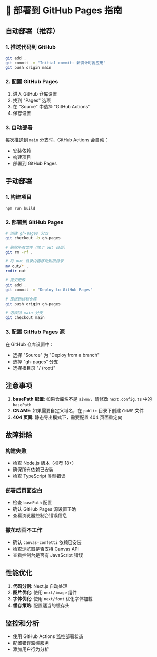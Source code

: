 # 🚀 部署到 GitHub Pages 指南

## 自动部署（推荐）

### 1. 推送代码到 GitHub

```bash
git add .
git commit -m "Initial commit: 薪资计时器应用"
git push origin main
```

### 2. 配置 GitHub Pages

1. 进入 GitHub 仓库设置
2. 找到 "Pages" 选项
3. 在 "Source" 中选择 "GitHub Actions"
4. 保存设置

### 3. 自动部署

每次推送到 `main` 分支时，GitHub Actions 会自动：
- 安装依赖
- 构建项目
- 部署到 GitHub Pages

## 手动部署

### 1. 构建项目

```bash
npm run build
```

### 2. 部署到 GitHub Pages

```bash
# 创建 gh-pages 分支
git checkout -b gh-pages

# 删除所有文件（除了 out 目录）
git rm -rf .

# 将 out 目录内容移动到根目录
mv out/* .
rmdir out

# 提交更改
git add .
git commit -m "Deploy to GitHub Pages"

# 推送到远程仓库
git push origin gh-pages

# 切换回 main 分支
git checkout main
```

### 3. 配置 GitHub Pages 源

在 GitHub 仓库设置中：
- 选择 "Source" 为 "Deploy from a branch"
- 选择 "gh-pages" 分支
- 选择根目录 "/ (root)"

## 注意事项

1. **basePath 配置**: 如果仓库名不是 `aiwow`，请修改 `next.config.ts` 中的 `basePath`
2. **CNAME**: 如果需要自定义域名，在 `public` 目录下创建 `CNAME` 文件
3. **404 页面**: 静态导出模式下，需要配置 404 页面重定向

## 故障排除

### 构建失败
- 检查 Node.js 版本（推荐 18+）
- 确保所有依赖已安装
- 检查 TypeScript 类型错误

### 部署后页面空白
- 检查 `basePath` 配置
- 确认 GitHub Pages 源设置正确
- 查看浏览器控制台错误信息

### 撒花动画不工作
- 确认 `canvas-confetti` 依赖已安装
- 检查浏览器是否支持 Canvas API
- 查看控制台是否有 JavaScript 错误

## 性能优化

1. **代码分割**: Next.js 自动处理
2. **图片优化**: 使用 `next/image` 组件
3. **字体优化**: 使用 `next/font` 优化字体加载
4. **缓存策略**: 配置适当的缓存头

## 监控和分析

- 使用 GitHub Actions 监控部署状态
- 配置错误监控服务
- 添加用户行为分析
